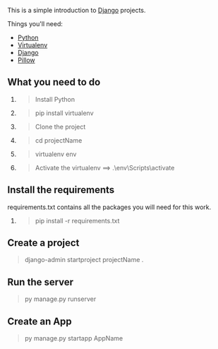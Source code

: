 
This is a simple introduction to [Django](https://www.djangoproject.com/) projects.

Things you'll need:

- [Python](https://www.python.org/)
- [Virtualenv](https://virtualenv.pypa.io/en/latest/)
- [Django](https://www.djangoproject.com/)
- [Pillow](https://python-pillow.org/)


## What you need to do

1. > Install Python
2. > pip install virtualenv
3. > Clone the project
4. > cd projectName
5. > virtualenv env
6. > Activate the virtualenv ==> .\env\Scripts\activate


## Install the requirements

requirements.txt contains all the packages you will need for this work.

1. > pip install -r requirements.txt



## Create a project

> django-admin startproject projectName .

## Run the server

> py manage.py runserver

## Create an App
> py manage.py startapp AppName